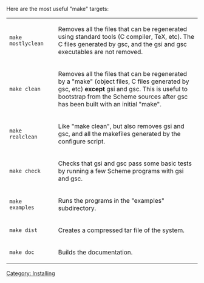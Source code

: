 Here are the most useful "make" targets:

<table>
<tbody>
<tr class="odd">
<td><pre><code>make mostlyclean</code></pre></td>
<td></td>
<td><p>Removes all the files that can be regenerated using standard tools (C compiler, TeX, etc). The C files generated by gsc, and the gsi and gsc executables are not removed.</p></td>
</tr>
<tr class="even">
<td><pre><code>make clean</code></pre></td>
<td></td>
<td><p>Removes all the files that can be regenerated by a "make" (object files, C files generated by gsc, etc) <strong>except</strong> gsi and gsc. This is useful to bootstrap from the Scheme sources after gsc has been built with an initial "make".</p></td>
</tr>
<tr class="odd">
<td><pre><code>make realclean</code></pre></td>
<td></td>
<td><p>Like "make clean", but also removes gsi and gsc, and all the makefiles generated by the configure script.</p></td>
</tr>
<tr class="even">
<td><pre><code>make check</code></pre></td>
<td></td>
<td><p>Checks that gsi and gsc pass some basic tests by running a few Scheme programs with gsi and gsc.</p></td>
</tr>
<tr class="odd">
<td><pre><code>make examples</code></pre></td>
<td></td>
<td><p>Runs the programs in the "examples" subdirectory.</p></td>
</tr>
<tr class="even">
<td><pre><code>make dist</code></pre></td>
<td></td>
<td><p>Creates a compressed tar file of the system.</p></td>
</tr>
<tr class="odd">
<td><pre><code>make doc</code></pre></td>
<td></td>
<td><p>Builds the documentation.</p></td>
</tr>
</tbody>
</table>

[Category: Installing](Category:_Installing.md)
